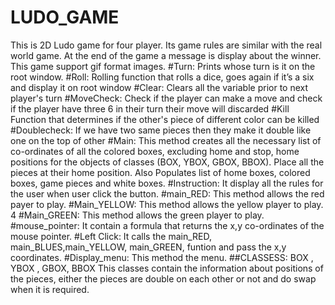 # LUDO_GAME
This is 2D Ludo game for four player. Its game rules are similar with the real world game. At the end of the game a message is display about the winner. This game support gif format images.
#Turn:
Prints whose turn is it on the root window.
#Roll:
Rolling function that rolls a dice, goes again if it’s a six and display it on root window
#Clear:
Clears all the variable prior to next player's turn
#MoveCheck:
Check if the player can make a move and check if the player have three 6 in their turn their move will discarded
#Kill
Function that determines if the other's piece of different color can be killed
#Doublecheck:
If we have two same pieces then they make it double like one on the top of other
#Main:
This method creates all the necessary list of co-ordinates of all the colored boxes, excluding home and
stop, home positions for the objects of classes (BOX, YBOX, GBOX, BBOX). Place all the pieces at their
home position. Also Populates list of home boxes, colored boxes, game pieces and white boxes.
#Instruction:
It display all the rules for the user when user click the button.
#main_RED:
This method allows the red payer to play.
#Main_YELLOW:
This method allows the yellow player to play.
 4
#Main_GREEN:
This method allows the green player to play.
#mouse_pointer:
It contain a formula that returns the x,y co-ordinates of the mouse pointer.
#Left Click:
It calls the main_RED, main_BLUES,main_YELLOW, main_GREEN, funtion and pass the x,y coordinates.
#Display_menu:
This method the menu.
##CLASSESS:
BOX , YBOX , GBOX, BBOX
This classes contain the information about positions of the pieces, either the pieces are double on each
other or not and do swap when it is required.
